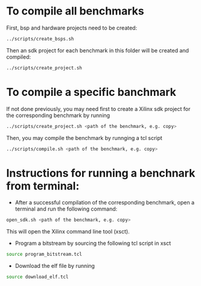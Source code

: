 # To compile all benchmarks
First, bsp and hardware projects need to be created:
```sh
../scripts/create_bsps.sh
```
Then an sdk project for each benchmark in this folder will be created and compiled:
```sh
../scripts/create_project.sh
```
# To compile a specific banchmark
If not done previously, you may need first to create a Xilinx sdk project for the corresponding benchmark by running 
```sh
../scripts/create_project.sh <path of the benchmark, e.g. copy>
```
Then, you may compile the benchmark by runnging a tcl script
```sh
../scripts/compile.sh <path of the benchmark, e.g. copy>
```

# Instructions for running a benchnark from terminal:
+ After a successful compilation of the corresponding benchmark, open a terminal and run the following command:
```sh
open_sdk.sh <path of the benchmark, e.g. copy>
```
This will open the Xilinx command line tool (xsct).
+ Program a bitstream by sourcing the following tcl script in xsct
```sh
source program_bitstream.tcl
```
+ Download the elf file by running
```sh
source download_elf.tcl
```
